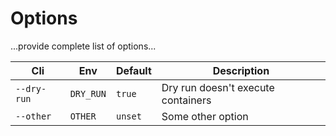 # Options

...provide complete list of options...

| Cli | Env | Default | Description |
| --- | --- | ------- | ----------- |
| `--dry-run` | `DRY_RUN` | `true` | Dry run doesn't execute containers |
| `--other` | `OTHER` | `unset` | Some other option |